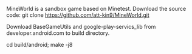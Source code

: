 MineWorld is a sandbox game based on Minetest.
Download the source code:
git clone https://github.com/att-kin9/MineWorld.git

Download BaseGameUtils and google-play-servics_lib from developer.android.com to build directory.

cd build/android;
make -j8
